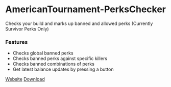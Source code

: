 # AmericanTournament-PerksChecker
Checks your build and marks up banned and allowed perks (Currently Survivor Perks Only)

### Features
+ Checks global banned perks
+ Checks banned perks against specific killers
+ Checks banned combinations of perks 
+ Get latest balance updates by pressing a button

[Website](https://americantournamentperkschecker.wordpress.com/)
[Download](https://github.com/Souly1u/AmericanTournament-PerksChecker/releases/tag/Tool)
